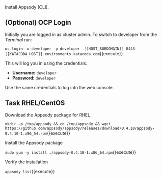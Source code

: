 Install Appsody (CLI).

## (Optional) OCP Login

Initially you are logged in as cluster admin. To switch to developer from the _Terminal_ run:

``oc login -u developer -p developer  [[HOST_SUBDOMAIN]]-8443-[[KATACODA_HOST]].environments.katacoda.com``{{execute}}

This will log you in using the credentials:

* **Username:** ``developer``
* **Password:** ``developer``

Use the same credentials to log into the web console.

## Task RHEL/CentOS

Download the Appsody package for RHEL

`mkdir -p /tmp/appsody && cd /tmp/appsody && wget https://github.com/appsody/appsody/releases/download/0.4.10/appsody-0.4.10-1.x86_64.rpm`{{execute}}

Install the Appsody package

`sudo yum -y install ./appsody-0.4.10-1.x86_64.rpm`{{execute}}

Verify the installation

`appsody list`{{execute}}





